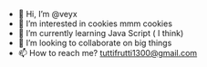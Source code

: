 - 👋 Hi, I’m @veyx
- 👀 I’m interested in cookies mmm cookies
- 🌱 I’m currently learning Java Script ( I think)
- 💞️ I’m looking to collaborate on big things
- 📫 How to reach me? tuttifrutti1300@gmail.com

<!---
veyx/veyx is a ✨ special ✨ repository because its `README.md` (this file) appears on your GitHub profile.
You can click the Preview link to take a look at your changes.
--->
